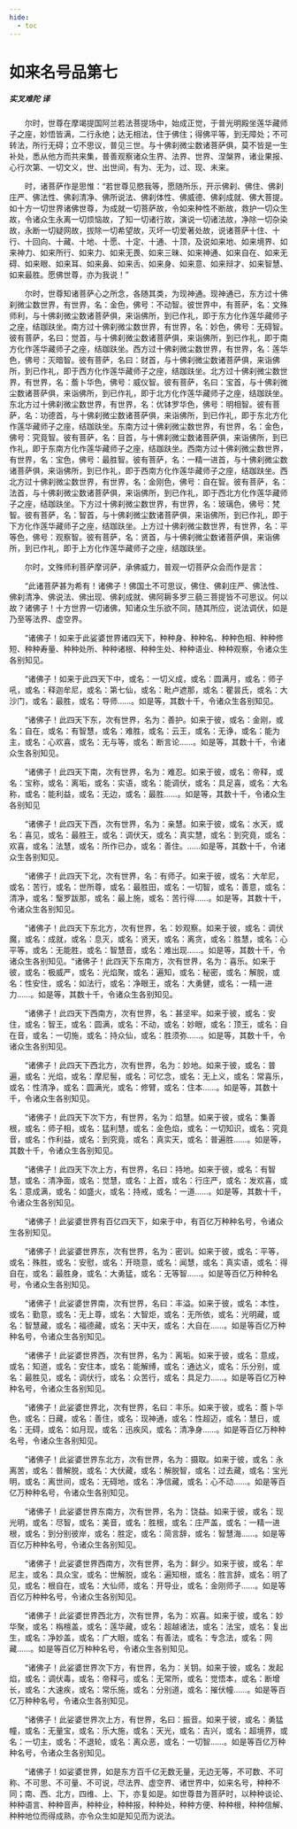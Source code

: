 ```yaml
---
hide:
  - toc
---
```


# **如来名号品第七**

##### 实叉难陀 译

　　尔时，世尊在摩竭提国阿兰若法菩提场中，始成正觉，于普光明殿坐莲华藏师子之座，妙悟皆满，二行永绝；达无相法，住于佛住；得佛平等，到无障处；不可转法，所行无碍；立不思议，普见三世。与十佛刹微尘数诸菩萨俱，莫不皆是一生补处，悉从他方而共来集，普善观察诸众生界、法界、世界、涅槃界，诸业果报、心行次第、一切文义，世、出世间，有为、无为，过、现、未来。

　　时，诸菩萨作是思惟：“若世尊见愍我等，愿随所乐，开示佛刹、佛住、佛刹庄严、佛法性、佛刹清净、佛所说法、佛刹体性、佛威德、佛刹成就、佛大菩提。如十方一切世界诸佛世尊，为成就一切菩萨故，令如来种性不断故，救护一切众生故，令诸众生永离一切烦恼故，了知一切诸行故，演说一切诸法故，净除一切杂染故，永断一切疑网故，拔除一切希望故，灭坏一切爱著处故，说诸菩萨十住、十行、十回向、十藏、十地、十愿、十定、十通、十顶，及说如来地、如来境界、如来神力、如来所行、如来力、如来无畏、如来三昧、如来神通、如来自在、如来无碍、如来眼、如来耳、如来鼻、如来舌、如来身、如来意、如来辩才、如来智慧、如来最胜。愿佛世尊，亦为我说！”

　　尔时，世尊知诸菩萨心之所念，各随其类，为现神通。现神通已，东方过十佛刹微尘数世界，有世界，名：金色，佛号：不动智。彼世界中，有菩萨，名：文殊师利，与十佛刹微尘数诸菩萨俱，来诣佛所，到已作礼，即于东方化作莲华藏师子之座，结跏趺坐。南方过十佛刹微尘数世界，有世界，名：妙色，佛号：无碍智。彼有菩萨，名曰：觉首，与十佛刹微尘数诸菩萨俱，来诣佛所，到已作礼，即于南方化作莲华藏师子之座，结跏趺坐。西方过十佛刹微尘数世界，有世界，名：莲华色，佛号：灭暗智。彼有菩萨，名曰：财首，与十佛刹微尘数诸菩萨俱，来诣佛所，到已作礼，即于西方化作莲华藏师子之座，结跏趺坐。北方过十佛刹微尘数世界，有世界，名：薝卜华色，佛号：威仪智。彼有菩萨，名曰：宝首，与十佛刹微尘数诸菩萨俱，来诣佛所，到已作礼，即于北方化作莲华藏师子之座，结跏趺坐。东北方过十佛刹微尘数世界，有世界，名：优钵罗华色，佛号：明相智。彼有菩萨，名：功德首，与十佛刹微尘数诸菩萨俱，来诣佛所，到已作礼，即于东北方化作莲华藏师子之座，结跏趺坐。东南方过十佛刹微尘数世界，有世界，名：金色，佛号：究竟智。彼有菩萨，名：目首，与十佛刹微尘数诸菩萨俱，来诣佛所，到已作礼，即于东南方化作莲华藏师子之座，结跏趺坐。西南方过十佛刹微尘数世界，有世界，名：宝色，佛号：最胜智。彼有菩萨，名：一精一进首，与十佛刹微尘数诸菩萨俱，来诣佛所，到已作礼，即于西南方化作莲华藏师子之座，结跏趺坐。西北方过十佛刹微尘数世界，有世界，名：金刚色，佛号：自在智。彼有菩萨，名：法首，与十佛刹微尘数诸菩萨俱，来诣佛所，到已作礼，即于西北方化作莲华藏师子之座，结跏趺坐。下方过十佛刹微尘数世界，有世界，名：玻璃色，佛号：梵智。彼有菩萨，名：智首，与十佛刹微尘数诸菩萨俱，来诣佛所，到已作礼，即于下方化作莲华藏师子之座，结跏趺坐。上方过十佛刹微尘数世界，有世界，名：平等色，佛号：观察智。彼有菩萨，名：贤首，与十佛刹微尘数诸菩萨俱，来诣佛所，到已作礼，即于上方化作莲华藏师子之座，结跏趺坐。

　　尔时，文殊师利菩萨摩诃萨，承佛威力，普观一切菩萨众会而作是言：

　　“此诸菩萨甚为希有！诸佛子！佛国土不可思议，佛住、佛刹庄严、佛法性、佛刹清净、佛说法、佛出现、佛刹成就、佛阿耨多罗三藐三菩提皆不可思议。何以故？诸佛子！十方世界一切诸佛，知诸众生乐欲不同，随其所应，说法调伏，如是乃至等法界、虚空界。

　　“诸佛子！如来于此娑婆世界诸四天下，种种身、种种名、种种色相、种种修短、种种寿量、种种处所、种种诸根、种种生处、种种语业、种种观察，令诸众生各别知见。

　　“诸佛子！如来于此四天下中，或名：一切义成，或名：圆满月，或名：师子吼，或名：释迦牟尼，或名：第七仙，或名：毗卢遮那，或名：瞿昙氏，或名：大沙门，或名：最胜，或名：导师……。如是等，其数十千，令诸众生各别知见。

　　“诸佛子！此四天下东，次有世界，名为：善护。如来于彼，或名：金刚，或名：自在，或名：有智慧，或名：难胜，或名：云王，或名：无诤，或名：能为主，或名：心欢喜，或名：无与等，或名：断言论……。如是等，其数十千，令诸众生各别知见。

　　“诸佛子！此四天下南，次有世界，名为：难忍。如来于彼，或名：帝释，或名：宝称，或名：离垢，或名：实语，或名：能调伏，或名：具足喜，或名：大名称，或名：能利益，或名：无边，或名：最胜……。如是等，其数十千，令诸众生各别知见

　　“诸佛子！此四天下西，次有世界，名为：亲慧。如来于彼，或名：水天，或名：喜见，或名：最胜王，或名：调伏天，或名：真实慧，或名：到究竟，或名：欢喜，或名：法慧，或名：所作已办，或名：善住。……如是等，其数十千，令诸众生各别知见。

　　“诸佛子！此四天下北，次有世界，名：有师子。如来于彼，或名：大牟尼，或名：苦行，或名：世所尊，或名：最胜田，或名：一切智，或名：善意，或名：清净，或名：瑿罗跋那，或名：最上施，或名：苦行得……。如是等，其数十千，令诸众生各别知见。

　　“诸佛子！此四天下东北方，次有世界，名：妙观察。如来于彼，或名：调伏魔，或名：成就，或名：息灭，或名：贤天，或名：离贪，或名：胜慧，或名：心平等，或名：无能胜，或名：智慧音，或名：难出现……。如是等，其数十千，令诸众生各别知见。“诸佛子！此四天下东南方，次有世界，名为：喜乐。如来于彼，或名：极威严，或名：光焰聚，或名：遍知，或名：秘密，或名：解脱，或名：性安住，或名：如法行，或名：净眼王，或名：大勇健，或名：一精一进力……。如是等，其数十千，令诸众生各别知见。

　　“诸佛子！此四天下西南方，次有世界，名：甚坚牢。如来于彼，或名：安住，或名：智王，或名：圆满，或名：不动，或名：妙眼，或名：顶王，或名：自在音，或名：一切施，或名：持众仙，或名：胜须弥……。如是等，其数十千，令诸众生各别知见。

　　“诸佛子！此四天下西北方，次有世界，名为：妙地。如来于彼，或名：普遍，或名：光焰，或名：摩尼髻，或名：可忆念，或名：无上义，或名：常喜乐，或名：性清净，或名：圆满光，或名：修臂，或名：住本……。如是等，其数十千，令诸众生各别知见。

　　“诸佛子！此四天下次下方，有世界，名为：焰慧。如来于彼，或名：集善根，或名：师子相，或名：猛利慧，或名：金色焰，或名：一切知识，或名：究竟音，或名：作利益，或名：到究竟，或名：真实天，或名：普遍胜……。如是等，其数十千，令诸众生各别知见。

　　“诸佛子！此四天下次上方，有世界，名曰：持地。如来于彼，或名：有智慧，或名：清净面，或名：觉慧，或名：上首，或名：行庄严，或名：发欢喜，或名：意成满，或名：如盛火，或名：持戒，或名：一道……。如是等，其数十千，令诸众生各别知见。

　　“诸佛子！此娑婆世界有百亿四天下，如来于中，有百亿万种种名号，令诸众生各别知见。

　　“诸佛子！此娑婆世界东，次有世界，名为：密训。如来于彼，或名：平等，或名：殊胜，或名：安慰，或名：开晓意，或名：闻慧，或名：真实语，或名：得自在，或名：最胜身，或名：大勇猛，或名：无等智……。如是等百亿万种种名号，令诸众生各别知见。

　　“诸佛子！此娑婆世界南，次有世界，名曰：丰溢。如来于彼，或名：本性，或名：勤意，或名：无上尊，或名：大智炬，或名：无所依，或名：光明藏，或名：智慧藏，或名：福德藏，或名：天中天，或名：大自在……。如是等百亿万种种名号，令诸众生各别知见。

　　“诸佛子！此娑婆世界西，次有世界，名为：离垢。如来于彼，或名：意成，或名：知道，或名：安住本，或名：能解缚，或名：通达义，或名：乐分别，或名：最胜见，或名：调伏行，或名：众苦行，或名：具足力……。如是等百亿万种种名号，令诸众生各别知见。

　　“诸佛子！此娑婆世界北，次有世界，名曰：丰乐。如来于彼，或名：薝卜华色，或名：日藏，或名：善住，或名：现神通，或名：性超迈，或名：慧日，或名：无碍，或名：如月现，或名：迅疾风，或名：清净身……。如是等百亿万种种名号，令诸众生各别知见。

　　“诸佛子！此娑婆世界东北方，次有世界，名为：摄取。如来于彼，或名：永离苦，或名：普解脱，或名：大伏藏，或名：解脱智，或名：过去藏，或名：宝光明，或名：离世间，或名：无碍地，或名：净信藏，或名：心不动……。如是等百亿万种种名号，令诸众生各别知见。

　　“诸佛子！此娑婆世界东南方，次有世界，名为：饶益。如来于彼，或名：现光明，或名：尽智，或名：美音，或名：胜根，或名：庄严盖，或名：一精一进根，或名：到分别彼岸，或名：胜定，或名：简言辞，或名：智慧海……。如是等百亿万种种名号，令诸众生各别知见。

　　“诸佛子！此娑婆世界西南方，次有世界，名为：鲜少。如来于彼，或名：牟尼主，或名：具众宝，或名：世解脱，或名：遍知根，或名：胜言辞，或名：明了见，或名：根自在，或名：大仙师，或名：开导业，或名：金刚师子……。如是等百亿万种种名号，令诸众生各别知见。

　　“诸佛子！此娑婆世界西北方，次有世界，名为：欢喜。如来于彼，或名：妙华聚，或名：栴檀盖，或名：莲华藏，或名：超越诸法，或名：法宝，或名：复出生，或名：净妙盖，或名：广大眼，或名：有善法，或名：专念法，或名：网藏……。如是等百亿万种种名号，令诸众生各别知见。

　　“诸佛子！此娑婆世界次下方，有世界，名为：关钥。如来于彼，或名：发起焰，或名：调伏毒，或名：帝释弓，或名：无常所，或名：觉悟本，或名：断增长，或名：大速疾，或名：常乐施，或名：分别道，或名：摧伏幢……。如是等百亿万种种名号，令诸众生各别知见。

　　“诸佛子！此娑婆世界次上方，有世界，名曰：振音。如来于彼，或名：勇猛幢，或名：无量宝，或名：乐大施，或名：天光，或名：吉兴，或名：超境界，或名：一切主，或名：不退轮，或名：离众恶，或名：一切智……。如是等百亿万种种名号，令诸众生各别知见。

　　“诸佛子！如娑婆世界，如是东方百千亿无数无量，无边无等，不可数、不可称、不可思、不可量、不可说，尽法界、虚空界、诸世界中，如来名号，种种不同；南、西、北方，四维、上、下，亦复如是。如世尊昔为菩萨时，以种种谈论、种种语言、种种音声，种种业，种种报，种种处，种种方便、种种根，种种信解、种种地位而得成熟，亦令众生如是知见而为说法。

